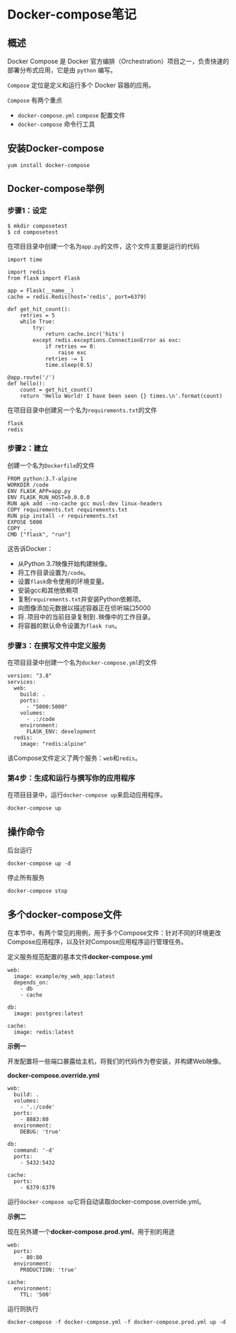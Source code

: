 # Docker-compose笔记

## 概述

Docker Compose 是 Docker 官方编排（Orchestration）项目之一，负责快速的部署分布式应用，它是由 `python` 编写。

`Compose` 定位是定义和运行多个 Docker 容器的应用。

`Compose` 有两个重点

- `docker-compose.yml` `compose` 配置文件
- `docker-compose` 命令行工具

## 安装Docker-compose

```
yum install docker-compose
```



## Docker-compose举例

### 步骤1：设定

```
$ mkdir composetest
$ cd composetest
```

在项目目录中创建一个名为`app.py`的文件，这个文件主要是运行的代码

```
import time

import redis
from flask import Flask

app = Flask(__name__)
cache = redis.Redis(host='redis', port=6379)

def get_hit_count():
    retries = 5
    while True:
        try:
            return cache.incr('hits')
        except redis.exceptions.ConnectionError as exc:
            if retries == 0:
                raise exc
            retries -= 1
            time.sleep(0.5)

@app.route('/')
def hello():
    count = get_hit_count()
    return 'Hello World! I have been seen {} times.\n'.format(count)
```

在项目目录中创建另一个名为`requirements.txt`的文件

```
flask
redis
```

### 步骤2：建立

创建一个名为`Dockerfile`的文件

```
FROM python:3.7-alpine
WORKDIR /code
ENV FLASK_APP=app.py
ENV FLASK_RUN_HOST=0.0.0.0
RUN apk add --no-cache gcc musl-dev linux-headers
COPY requirements.txt requirements.txt
RUN pip install -r requirements.txt
EXPOSE 5000
COPY . .
CMD ["flask", "run"]
```

这告诉Docker：

- 从Python 3.7映像开始构建映像。
- 将工作目录设置为`/code`。
- 设置`flask`命令使用的环境变量。
- 安装gcc和其他依赖项
- 复制`requirements.txt`并安装Python依赖项。
- 向图像添加元数据以描述容器正在侦听端口5000
- 将`.`项目中的当前目录复制到`.`映像中的工作目录。
- 将容器的默认命令设置为`flask run`。

### 步骤3：在撰写文件中定义服务

在项目目录中创建一个名为`docker-compose.yml`的文件

```
version: "3.8"
services:
  web:
    build: .
    ports:
      - "5000:5000"
    volumes:
      - .:/code
    environment:
      FLASK_ENV: development
  redis:
    image: "redis:alpine"
```

该Compose文件定义了两个服务：`web`和`redis`。

### 第4步：生成和运行与撰写你的应用程序

在项目目录中，运行`docker-compose up`来启动应用程序。

```
docker-compose up
```



## 操作命令

后台运行

```
docker-compose up -d
```

停止所有服务

```
docker-compose stop
```



## 多个docker-compose文件

在本节中，有两个常见的用例，用于多个Compose文件：针对不同的环境更改Compose应用程序，以及针对Compose应用程序运行管理任务。

定义服务规范配置的基本文件**docker-compose.yml**

```
web:
  image: example/my_web_app:latest
  depends_on:
    - db
    - cache

db:
  image: postgres:latest

cache:
  image: redis:latest
```

**示例一**

开发配置将一些端口暴露给主机，将我们的代码作为卷安装，并构建Web映像。

**docker-compose.override.yml**

```
web:
  build: .
  volumes:
    - '.:/code'
  ports:
    - 8883:80
  environment:
    DEBUG: 'true'

db:
  command: '-d'
  ports:
    - 5432:5432

cache:
  ports:
    - 6379:6379
```

运行`docker-compose up`它将自动读取docker-compose.override.yml。

**示例二**

现在另外建一个**docker-compose.prod.yml**，用于别的用途

```
web:
  ports:
    - 80:80
  environment:
    PRODUCTION: 'true'

cache:
  environment:
    TTL: '500'
```

运行则执行

```
docker-compose -f docker-compose.yml -f docker-compose.prod.yml up -d
```











 







###
